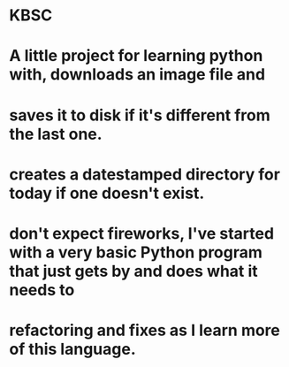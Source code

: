 # KBSC
# A little project for learning python with, downloads an image file and 
# saves it to disk if it's different from the last one. 
# creates a datestamped directory for today if one doesn't exist.


# don't expect fireworks, I've started with a very basic Python program that just gets by and does what it needs to
# refactoring and fixes as I learn more of this language.
